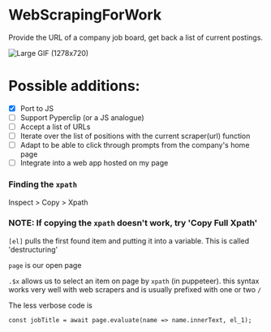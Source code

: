 # WebScrapingForWork

Provide the URL of a company job board, get back a list of current postings.

![Large GIF (1278x720)](https://user-images.githubusercontent.com/33912011/115772833-96badc00-a37d-11eb-91bb-36850e95e94a.gif)

# Possible additions:
* [x] Port to JS
* [ ] Support Pyperclip (or a JS analogue)
* [ ] Accept a list of URLs
* [ ] Iterate over the list of positions with the current scraper(url) function
* [ ] Adapt to be able to click through prompts from the company's home page
* [ ] Integrate into a web app hosted on my page

### Finding the ```xpath``` 
Inspect > Copy > Xpath

### NOTE: If copying the ```xpath``` doesn't work, try 'Copy Full Xpath'

```[el]``` pulls the first found item and putting it into a variable. This is called 'destructuring'

```page``` is our open page

```.$x``` allows us to select an item on page by ```xpath``` (in puppeteer). this syntax works very well with web scrapers and is usually prefixed with one or two ```/```

The less verbose code is

```const jobTitle = await page.evaluate(name => name.innerText, el_1);```